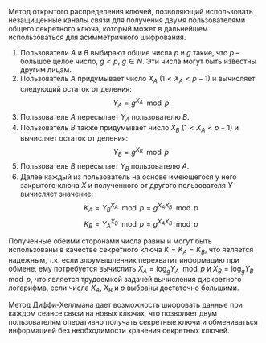 Метод открытого распределения ключей, позволяющий использовать незащищенные каналы связи для получения двумя пользователями общего секретного ключа, который может в дальнейшем использоваться для асимметричного шифрования.

1. Пользователи $A$ и $B$ выбирают общие числа $p$ и $g$ такие, что $p$ – большое целое число, $g<p$, $g\in N$. Эти числа могут быть известны другим лицам.
2. Пользователь $A$ придумывает число $X_A$ ($1<X_A<p-1$) и вычисляет следующий остаток от деления:
	$$Y_A=g^{X_A}\mod p$$
3. Пользователь $A$ пересылает $Y_A$ пользователю $B$.
4. Пользователь $B$ также придумывает число $X_B$ ($1<X_A<p-1$) и вычисляет остаток от деления:
	$$Y_B=g^{X_B}\mod p$$
5. Пользователь $B$ пересылает $Y_B$ пользователю $A$.
6. Далее каждый из пользователь на основе имеющегося у него закрытого ключа $X$ и полученного от другого пользователя $Y$ вычисляет значение:
	$$K_A=Y^{X_{A}}_B\mod p=g^{X_AX_B}\mod p$$
	$$K_B=Y^{X_B}_A\mod p=g^{X_AX_B}\mod p$$

Полученные обеими сторонами числа равны и могут быть использованы в качестве секретного ключа $K=K_A=K_B$, что является надежным, т.к. если злоумышленник перехватит информацию при обмене, ему потребуется вычислить $X_A=\log_g{Y_A}\mod p$ и $X_B=\log_g{Y_B}\mod p$, что является трудоемкой задачей вычисления дискретного логарифма, если числа $X_A$, $X_B$ и $p$ выбраны достаточно большими.

Метод Диффи-Хеллмана дает возможность шифровать данные при каждом сеансе связи на новых ключах, что позволяет двум пользователям оперативно получать секретные ключи и обмениваться информацией без необходимости хранения секретных ключей.
